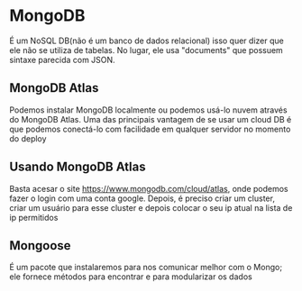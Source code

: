 # MongoDB
É um NoSQL DB(não é um banco de dados relacional) isso quer dizer que ele não se utiliza de tabelas. No lugar, ele usa "documents" que possuem sintaxe parecida com JSON.

## MongoDB Atlas
Podemos instalar MongoDB localmente ou podemos usá-lo nuvem através do MongoDB Atlas. Uma das principais vantagem de se usar um cloud DB é que podemos conectá-lo com facilidade em qualquer servidor no momento do deploy

## Usando MongoDB Atlas
Basta acesar o site https://www.mongodb.com/cloud/atlas, onde podemos fazer o login com uma conta google. Depois, é preciso criar um cluster, criar um usuário para esse cluster e depois colocar o seu ip atual na lista de ip permitidos

## Mongoose
É um pacote que instalaremos para nos comunicar melhor com o Mongo; ele fornece métodos para encontrar e para modularizar os dados